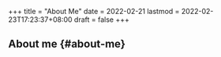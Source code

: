 +++
title = "About Me"
date = 2022-02-21
lastmod = 2022-02-23T17:23:37+08:00
draft = false
+++

## About me {#about-me}